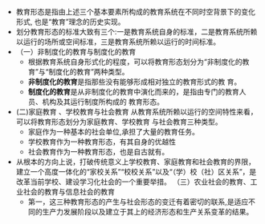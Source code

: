 - 教育形态是指由上述三个基本要素所构成的教育系统在不同时空背景下的变化形式,
  也是“教育”理念的历史实现。
- 划分教育形态的标准大致有三个:一是教育系统自身的标准，二是教育系统所赖以运行的场所或空间标准，三是教育系统所赖以运行的时间标准。
- （一）非制度化的教育与制度化的教育
	- 根据教育系统自身形式化的程度，可以将教育形态划分为“非制度化的教育”与“制度化的教育”两种类型。
	- **非制度化的教育**是指那些没有能够形成相对独立的教育形式的教
	  育。
	- **制度化的教育**是从非制度化的教育中演化而来的，是指由专门的教育人员、机构及其运行制度所构成的
	  教育形态。
- (二)家庭教育 、学校教育与社会教育
  从教育系统所赖以运行的空间特性来看，可以将教育形态划分为家庭教育、学校教育
  与社会教育三种类型。
	- 家庭作为一种基本的社会单位,承担了大量的教育任务。
	- 学校教育作为一种教育形态，有其自身的优越性
	- 社会教育作为一种教育形态，也是自古就有。
- 从根本的方向上说，打破传统意义上学校教育、家庭教育和社会教育的界限，建立一个高度一体化的“家校关系”“校校关系”以及“（学）校（社）区关系”，是改革当前学校、建设学习化社会的一个重要举措。
  （三）农业社会的教育、工业社会的教育与信息社会的教育
	- 第一，这三种教育形态的产生与社会形态的变迁有着密切的联系,是适应不同的生产力发展阶段以及建立于其上的经济形态和生产关系变革的结果。